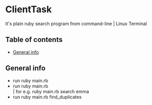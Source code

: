 # ClientTask
 It's plain ruby search program from command-line | Linux Terminal
## Table of contents
* [General info](#general-info)

## General info
* run ruby main.rb
* run ruby main.rb <search> <search data> | for e.g. ruby main.rb search emma
* run ruby main.rb find_duplicates
